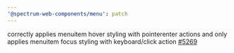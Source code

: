 ```yaml
---
'@spectrum-web-components/menu': patch
---
```


correctly applies menuitem hover styling with pointerenter actions and only applies menuitem focus styling with keyboard/click action [#5269](https://github.com/adobe/spectrum-web-components/issues/5269)
